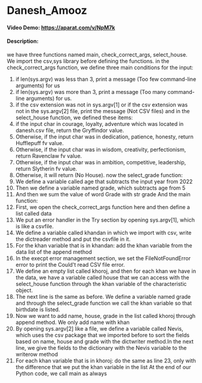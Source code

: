 # Danesh_Amooz
#### Video Demo: <https://aparat.com/v/NpM7k>
#### Description:
we have three functions named main, check_correct_args, select_house. We import the csv,sys library before defining the functions.
in the check_correct_args function, we define three main conditions for the input:
1) if len(sys.argv) was less than 3, print a message (Too few command-line arguments) for us
2) if len(sys.argv) was more than 3, print a message (Too many command-line arguments) for us.
3) if the csv extension was not in sys.argv[1] or if the csv extension was not in the sys.argv[2] file, print the message (Not CSV files)
and in the select_house function, we defined these items:
1) if the input char in courage, loyalty, adventure which was located in danesh.csv file, return the Gryffindor value.
2) Otherwise, if the input char was in dedication, patience, honesty, return Hufflepuff fv value.
3) Otherwise, if the input char was in wisdom, creativity, perfectionism, return Ravenclaw fv value.
4) Otherwise, if the input char was in ambition, competitive, leadership, return Slytherin fv value.
5) Otherwise, it will return (No House).
now the select_grade function:
1) We define a variable called age that subtracts the input year from 2022
2) Then we define a variable named grade, which subtracts age from 5
3) And then we sum the value of word Grade with str grade
And the main function:
1) First, we open the check_correct_args function here and then define a list called data
2) We put an error handler in the Try section by opening sys.argv[1], which is like a csvfile.
3) We define a variable called khandan in which we import with csv, write the dictreader method and put the csvfile in it.
4) For the khan variable that is in khandan: add the khan variable from the data list of the append method
5) In the execpt error management section, we set the FileNotFoundError error to print the Could't read CSV file error.
6) We define an empty list called khoroj, and then for each khan we have in the data, we have a variable called house that we can access with the select_house function through the khan variable of the characteristic object.
7) The next line is the same as before. We define a variable named grade and through the select_grade function we call the khan variable so that birthdate is listed.
8) Now we want to add name, house, grade in the list called khoroj through append method. We only add name with khan
9) By opening sys.argv[2] like a file, we define a variable called Nevis, which uses the csv package that we imported before to sort the fields based on name, house and grade with the dictwriter method.In the next line, we give the fields to the dictionary with the Nevis variable to the writerow method
10) For each khan variable that is in khoroj: do the same as line 23, only with the difference that we put the khan variable in the list
At the end of our Python code, we call main as always